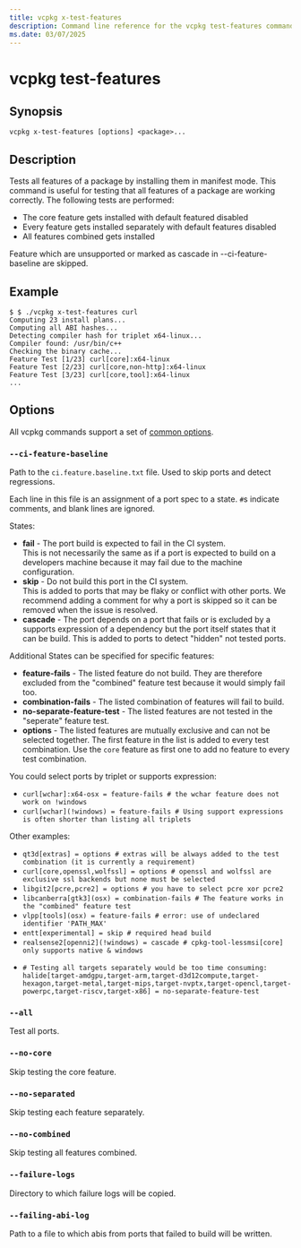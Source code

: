 ```yaml
---
title: vcpkg x-test-features
description: Command line reference for the vcpkg test-features command. Builds all features of a package.
ms.date: 03/07/2025
---
```


# vcpkg test-features

## Synopsis

```console
vcpkg x-test-features [options] <package>...
```

## Description

Tests all features of a package by installing them in manifest mode. This command is useful for testing that all features of a package are working correctly.
The following tests are performed:
- The core feature gets installed with default featured disabled
- Every feature gets installed separately with default features disabled
- All features combined gets installed

Feature which are unsupported or marked as cascade in --ci-feature-baseline are skipped.

## Example

```console
$ $ ./vcpkg x-test-features curl
Computing 23 install plans...
Computing all ABI hashes...
Detecting compiler hash for triplet x64-linux...
Compiler found: /usr/bin/c++
Checking the binary cache...
Feature Test [1/23] curl[core]:x64-linux
Feature Test [2/23] curl[core,non-http]:x64-linux
Feature Test [3/23] curl[core,tool]:x64-linux
...
```

## Options

All vcpkg commands support a set of [common options](common-options.md).

### `--ci-feature-baseline`

Path to the `ci.feature.baseline.txt` file. Used to skip ports and detect regressions.

Each line in this file is an assignment of a port spec to a state. `#`s indicate comments, and
blank lines are ignored.

States:

* **fail** - The port build is expected to fail in the CI system.  
  This is not necessarily the same as if a port is expected to build on a developers machine
  because it may fail due to the machine configuration.
* **skip** - Do not build this port in the CI system.  
  This is added to ports that may be flaky or conflict with other ports. We recommend adding a
  comment for why a port is skipped so it can be removed when the issue is resolved.
* **cascade** - The port depends on a port that fails or is excluded by a supports expression of a
  dependency but the port itself states that it can be build. This is added to ports to detect
  "hidden" not tested ports. 

Additional States can be specified for specific features:
* **feature-fails** - The listed feature do not build. They are therefore excluded from the
  "combined" feature test because it would simply fail too.
* **combination-fails** - The listed combination of features will fail to build.
* **no-separate-feature-test** - The listed features are not tested in the "seperate" feature test.
* **options** - The listed features are mutually exclusive and can not be selected together. The
  first feature in the list is added to every test combination. Use the `core` feature as first one
  to add no feature to every test combination.

You could select ports by triplet or supports expression:

* `curl[wchar]:x64-osx = feature-fails # the wchar feature does not work on !windows`
* `curl[wchar](!windows) = feature-fails # Using support expressions is often shorter than listing all triplets`

Other examples:

* `qt3d[extras] = options # extras will be always added to the test combination (it is currently a requirement)`
* `curl[core,openssl,wolfssl] = options # openssl and wolfssl are exclusive ssl backends but none must be selected`
* `libgit2[pcre,pcre2] = options # you have to select pcre xor pcre2`
* `libcanberra[gtk3](osx) = combination-fails # The feature works in the "combined" feature test`
* `vlpp[tools](osx) = feature-fails # error: use of undeclared identifier 'PATH_MAX'`
* `entt[experimental] = skip # required head build`
* `realsense2[openni2](!windows) = cascade # cpkg-tool-lessmsi[core] only supports native & windows`
* ```
  # Testing all targets separately would be too time consuming:
  halide[target-amdgpu,target-arm,target-d3d12compute,target-hexagon,target-metal,target-mips,target-nvptx,target-opencl,target-powerpc,target-riscv,target-x86] = no-separate-feature-test
  ```

### `--all`

Test all ports.

### `--no-core`

Skip testing the core feature.

### `--no-separated`

Skip testing each feature separately.

### `--no-combined`

Skip testing all features combined.

### `--failure-logs`

Directory to which failure logs will be copied.

### `--failing-abi-log`

Path to a file to which abis from ports that failed to build will be written.
